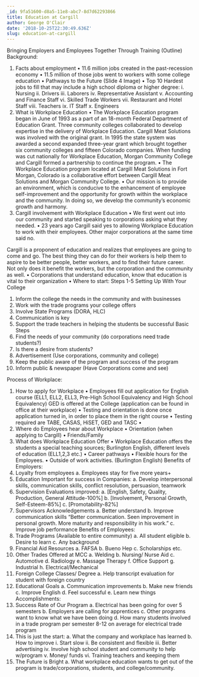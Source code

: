 ```yaml
---
_id: 9fa51600-d8a5-11e8-abc7-8d7d62293866
title: Education at Cargill
author: George O'Clair
date: '2018-10-25T22:30:49.636Z'
slug: education-at-cargill
---
```

Bringing Employers and Employees Together Through Training (Outline)
Background:
1.	Facts about employment
•	11.6 million jobs created in the past-recession economy
•	11.5 million of those jobs went to workers with some college education
•	Pathways to the Future (Slide 4 Image)
•	Top 10 Hardest jobs to fill that may include a high school diploma or higher degree:
i.	Nursing
ii.	Drivers
iii.	Laborers
iv.	Representative Assistant
v.	Accounting and Finance Staff
vi.	Skilled Trade Workers
vii.	Restaurant and Hotel Staff
viii.	Teachers
ix.	IT Staff
x.	Engineers
2.	What is Workplace Education
•	The Workplace Education program began in June of 1993 as a part of an 18-month Federal Department of Education Grant. Three community colleges collaborated to develop expertise in the delivery of Workplace Education. Cargill Meat Solutions was involved with the original grant.  In 1995 the state system was awarded a second expanded three-year grant which brought together six community colleges and fifteen Colorado companies. When funding was cut nationally for Workplace Education, Morgan Community College and Cargill formed a partnership to continue the program.
•	The Workplace Education program located at Cargill Meat Solutions in Fort Morgan, Colorado is a collaborative effort between Cargill Meat Solutions and Morgan Community College.
•	Our mission is to provide an environment, which is conducive to the enhancement of employee self-improvement and the opportunity for growth within the workplace and the community.  In doing so, we develop the community’s economic growth and harmony.
3.	Cargill involvement with Workplace Education
•	We first went out into our community and started speaking to corporations asking what they needed.
•	23 years ago Cargill said yes to allowing Workplace Education to work with their employees.   Other major corporations at the same time said no. 

Cargill is a proponent of education and realizes that employees are going to come and go.  The best thing they can do for their workers is help them to aspire to be better people, better workers, and to find their future career.    Not only does it benefit the workers, but the corporation and the community as well.
•	Corporations that understand education, know that education is vital to their organization
•	Where to start: Steps 1-5 
Setting Up With Your College
1.	Inform the college the needs in the community and with businesses
2.	Work with the trade programs your college offers
3.	Involve State Programs (DORA, HLC)
4.	Communication is key
5.	Support the trade teachers in helping the students be successful
Basic Steps
1.	Find the needs of your community (do corporations need trade students?)
2.	Is there a desire from students?
3.	Advertisement (Use corporations, community and college)
4.	Keep the public aware of the program and success of the program
5.	Inform public & newspaper (Have Corporations come and see)

Process of Workplace:
1.	How to apply for Workplace
•	Employees fill out application for English course (ELL1, ELL2, ELL3, Pre-High School Equivalency and High School Equivalency) GED is offered at the College (application can be found in office at their  workplace)
•	Testing and orientation is done once application turned in, in order to place them in the right course
•	Testing required are TABE, CASAS, HiSET, GED and TASC
•	 
2.	Where do Employees hear about Workplace
•	Orientation (when applying to Cargill)
•	Friends/Family
3.	What does Workplace Education Offer
•	Workplace Education offers the students a special teaching sources; Burlington English, different levels of education (ELL1,2,3 etc.)
•	Career pathways
•	Flexible hours for the Employees. 
•	Outside of work activities. (Burlington English)
Benefits of Employers:
1.	Loyalty from employees
a.	Employees stay for five more years+
2.	Education Important for success in Companies: 
a.	Develop interpersonal skills, communication skills, conflict resolution, persuasion, teamwork
3.	Supervision Evaluations improved:
a.	 [English, Safety, Quality, Production, General Attitude-100%] 
b.	[Involvement, Personal Growth, Self-Esteem-85%]
c.	 [Promotability-82%]
4.	Supervisors Acknowledgements
a.	Better understand 
b.	Improve communication skills “Better communication.   Seen improvement in personal growth.  More maturity and responsibility in his work.”
c.	Improve job performance 
Benefits of Employees:
1.	Trade Programs (Available to entire community)
a.	All student eligible
b.	Desire to learn 
c.	Any background
2.	Financial Aid Resources
a.	FAFSA 
b.	Bueno Hep
c.	Scholarships etc. 
3.	Other Trades Offered at MCC
a.	Welding
b.	Nursing/ Nurse Aid
c.	Automotive
d.	Radiology
e.	Massage Therapy
f.	Office Support
g.	Industrial
h.	Electrical/Mechanical 
4.	Foreign College Classes/ Degree
a.	Help transcript evaluation for student with foreign country
5.	Educational Goals
a.	Communication improvements
b.	Make new friends
c.	Improve English
d.	Feel successful
e.	Learn new things
Accomplishments:
1.	Success Rate of Our Program
a.	Electrical has been going for over 5 semesters
b.	Employers are calling for apprentices
c.	Other programs want to know what we have been doing
d.	How many students involved in a trade program per semester 8-12 on average for electrical trade program 
2.	This is just the start:
a.	What the company and workplace has learned
b.	How to improve
i.	Start slow 
ii.	Be consistent and flexible
iii.	Better advertising 
iv.	Involve high school student and community to help w/program 
v.	Money/ funds
vi.	Training teachers and keeping them
3.	The Future is Bright
a.	What workplace education wants to get out of the program is trade/corporations, students, and college/community.
